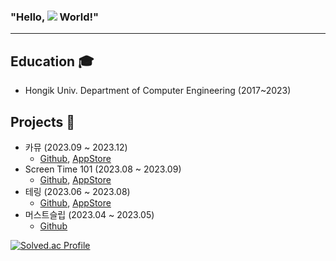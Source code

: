### **"Hello, <img src="https://img.shields.io/badge/iOS-000000?style=plastic&&logo=Apple&logoColor=white"/> World!"**

---




## Education 🎓
- Hongik Univ. Department of Computer Engineering (2017~2023)

## Projects 🚀
- 카뮤 (2023.09 ~ 2023.12)
  - [Github](https://github.com/DeveloperAcademy-POSTECH/MacC-Team-DGC), [AppStore](https://apps.apple.com/us/app/%EC%B9%B4%EB%AE%A4-carmu/id6467243718)
- Screen Time 101 (2023.08 ~ 2023.09)
  - [Github](https://github.com/DeveloperAcademy-POSTECH/MacC-Team-DGC](https://github.com/CoffeeNaeriRei/ScreenTime_Barebones)), [AppStore](https://apps.apple.com/us/app/%EC%B9%B4%EB%AE%A4-carmu/id6467243718](https://apps.apple.com/kr/app/screen-time-101/id6462151745))
- 테링 (2023.06 ~ 2023.08)
  - [Github](https://github.com/DeveloperAcademy-POSTECH/MC3-Team9-F4), [AppStore](https://apps.apple.com/kr/app/tering/id6464368312)
- 머스트슬립 (2023.04 ~ 2023.05)
  - [Github](https://github.com/DeveloperAcademy-POSTECH/MC2-Team18-sunghoyazaza)

<!--
### ⚙️🛠️

<img src="https://img.shields.io/badge/Swift-F05138?style=flat&logo=Swift&logoColor=white"/> <img src="https://img.shields.io/badge/Python-3776AB?style=flat&logo=Python&logoColor=white"/> <img src="https://img.shields.io/badge/JavaScript-F7DF1E?style=flat&logo=JavaScript&logoColor=white"/>

<img src="https://img.shields.io/badge/React-61DAFB?style=flat&logo=React&logoColor=white"/> <img src="https://img.shields.io/badge/React%20Native-61DAFB?style=flat&logo=React&logoColor=white"/> <img src="https://img.shields.io/badge/Django-092E20?style=flat&logo=Django&logoColor=white"/> <img src="https://img.shields.io/badge/scikit%20learn-F7931E?style=flat&logo=scikit-learn&logoColor=white"/> <img src="https://img.shields.io/badge/TensorFlow-FF6F00?style=flat&logo=TensorFlow&logoColor=white"/> <img src="https://img.shields.io/badge/Keras-D00000?style=flat&logo=Keras&logoColor=white"/>

<img src="https://img.shields.io/badge/GitHub-181717?style=plastic&logo=GitHub&logoColor=white"/> <img src="https://img.shields.io/badge/Git-F05032?style=plastic&logo=Git&logoColor=white"/> <img src="https://img.shields.io/badge/Firebase-FFCA28?style=plastic&logo=Firebase&logoColor=white"/>
-->



[![Solved.ac Profile](http://mazassumnida.wtf/api/generate_badge?boj=rei1998)](https://solved.ac/rei1998)


<!--
[![kybeen's GitHub stats](https://github-readme-stats.vercel.app/api?username=kybeen)](https://github.com/kybeen/github-readme-stats)
![Top Langs](https://github-readme-stats.vercel.app/api/top-langs/?username=kybeen&layout=compact&theme=tokyonight)
-->
